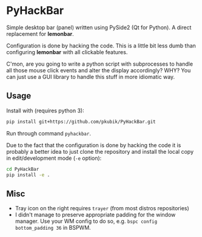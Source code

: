 PyHackBar
=========

Simple desktop bar (panel) written using PySide2 (Qt for Python).
A direct replacement for **lemonbar**.

Configuration is done by hacking the code. This is a little bit less dumb than
configuring **lemonbar** with all clickable features. 

C'mon, are you going to write a python script with subprocesses to handle all those
mouse click events and alter the display accordingly? WHY? You can just use a GUI
library to handle this stuff in more idiomatic way. 

Usage
-----

Install with (requires python 3):

```bash
pip install git+https://github.com/pkubik/PyHackBar.git
```

Run through command `pyhackbar`.

Due to the fact that the configuration is done by hacking the code it is probably
a better idea to just clone the repository and install the local copy in
edit/development mode (`-e` option):

```bash
cd PyHackBar
pip install -e .
```

Misc
----

- Tray icon on the right requires `trayer` (from most distros repositories)
- I didn't manage to preserve appropriate padding for the window manager. Use your WM
  config to do so, e.g. `bspc config bottom_padding 36` in BSPWM.
  